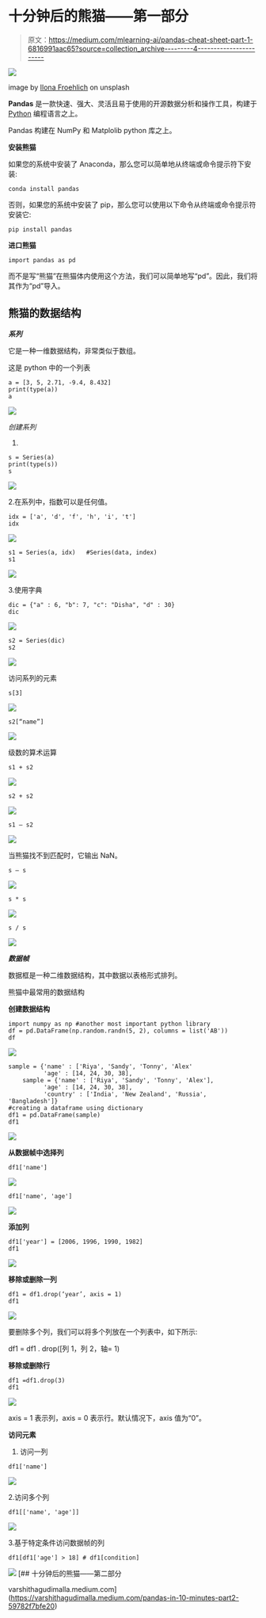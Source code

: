 # 十分钟后的熊猫——第一部分

> 原文：<https://medium.com/mlearning-ai/pandas-cheat-sheet-part-1-6816991aac65?source=collection_archive---------4----------------------->

![](img/e5ff02f6fb796d7d11f6197ecee29f65.png)

image by [Ilona Froehlich](https://unsplash.com/@julilona) on unsplash

**Pandas** 是一款快速、强大、灵活且易于使用的开源数据分析和操作工具，构建于 [Python](https://www.python.org/) 编程语言之上。

Pandas 构建在 NumPy 和 Matplolib python 库之上。

**安装熊猫**

如果您的系统中安装了 Anaconda，那么您可以简单地从终端或命令提示符下安装:

```
conda install pandas
```

否则，如果您的系统中安装了 pip，那么您可以使用以下命令从终端或命令提示符安装它:

```
pip install pandas
```

**进口熊猫**

```
import pandas as pd
```

而不是写“熊猫”在熊猫体内使用这个方法，我们可以简单地写“pd”。因此，我们将其作为“pd”导入。

## **熊猫的数据结构**

***系列***

它是一种一维数据结构，非常类似于数组。

这是 python 中的一个列表

```
a = [3, 5, 2.71, -9.4, 8.432]
print(type(a))
a
```

![](img/8f9bab373488a9b64f40dae84e70aabc.png)

*创建系列*

1.

```
s = Series(a)
print(type(s))
s
```

![](img/ec6600659fff0c830d5b6bdd70186ebd.png)

2.在系列中，指数可以是任何值。

```
idx = ['a', 'd', 'f', 'h', 'i', 't']
idx
```

![](img/27bc4716762cee16d5eeb182bdadef55.png)

```
s1 = Series(a, idx)   #Series(data, index)
s1
```

![](img/d3d13b2815216b45f31a61f287339ecc.png)

3.使用字典

```
dic = {"a" : 6, "b": 7, "c": "Disha", "d" : 30}
dic
```

![](img/3b27a59af5ff02340118283ad47d0d09.png)

```
s2 = Series(dic)
s2
```

![](img/7d3ee907cf29b7fe698fcc056546019c.png)

访问系列的元素

```
s[3]
```

![](img/0a1debe54ce16b1e9c8f421dba7a66aa.png)

```
s2[“name”]
```

![](img/3439a7edae0d44561fc5b9d4024358c4.png)

级数的算术运算

```
s1 + s2
```

![](img/9d8b8f61a4134c63873291bb1dbb892b.png)

```
s2 + s2
```

![](img/e4769fc0ba44ffdabf3952e1d0fddda6.png)

```
s1 — s2
```

![](img/fac6e6fbec0511609321c46a8dcf9096.png)

当熊猫找不到匹配时，它输出 NaN。

```
s — s
```

![](img/5125a82d577521f068c2d726b0dbd2f8.png)

```
s * s
```

![](img/16f3e8a8032f0ba3f580a9345b229c32.png)

```
s / s
```

![](img/f1ca062ab7a89ce759083d74cbd0c6a1.png)

***数据帧***

数据框是一种二维数据结构，其中数据以表格形式排列。

熊猫中最常用的数据结构

**创建数据结构**

```
import numpy as np #another most important python library
df = pd.DataFrame(np.random.randn(5, 2), columns = list('AB'))
df
```

![](img/bce94f0a0048c095338f2d5e16f83656.png)

```
sample = {'name' : ['Riya', 'Sandy', 'Tonny', 'Alex'
          'age' : [14, 24, 30, 38],
    sample = {'name' : ['Riya', 'Sandy', 'Tonny', 'Alex'],
          'age' : [14, 24, 30, 38],
          'country' : ['India', 'New Zealand', 'Russia', 'Bangladesh']}
#creating a dataframe using dictionary
df1 = pd.DataFrame(sample)
df1
```

![](img/c34a0e9f47ff8d808f38bc8ac444c87e.png)

**从数据帧中选择列**

```
df1['name']
```

![](img/65ab6e8990616b3e41f4e2fe5fa38fda.png)

```
df1['name', 'age']
```

![](img/eebc63d8e9ba519791fd787351042b2f.png)

**添加列**

```
df1['year'] = [2006, 1996, 1990, 1982]
df1
```

![](img/8c8b09f4ab4c8458598743e497ddee59.png)

**移除或删除一列**

```
df1 = df1.drop(‘year’, axis = 1)
df1
```

![](img/02085d6e974f8297644d0708627bd48d.png)

要删除多个列，我们可以将多个列放在一个列表中，如下所示:

df1 = df1 . drop([列 1，列 2，轴= 1)

**移除或删除行**

```
df1 =df1.drop(3)
df1
```

![](img/67ef9ed39c02467900ebe6160289d259.png)

axis = 1 表示列，axis = 0 表示行。默认情况下，axis 值为“0”。

**访问元素**

1.  访问一列

```
df1['name']
```

![](img/4d1c9fcd831531353f78f1da044394b6.png)

2.访问多个列

```
df1[['name', 'age']]
```

![](img/846a58d2f454edb3084c9c28b00114b1.png)

3.基于特定条件访问数据帧的列

```
df1[df1['age'] > 18] # df1[condition]
```

![](img/78aa352d8d83ee9bac7e2248c6280404.png)[](https://varshithagudimalla.medium.com/pandas-in-10-minutes-part2-59782f7bfe20) [## 十分钟后的熊猫——第二部分

varshithagudimalla.medium.com](https://varshithagudimalla.medium.com/pandas-in-10-minutes-part2-59782f7bfe20)